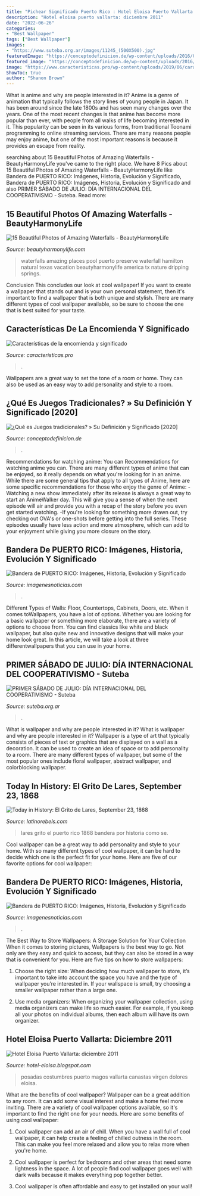 ```yaml
---
title: "Pichear Significado Puerto Rico : Hotel Eloisa Puerto Vallarta: Diciembre 2011"
description: "Hotel eloisa puerto vallarta: diciembre 2011"
date: "2022-06-26"
categories:
- "Best Wallpaper"
tags: ["Best Wallpaper"]
images:
- "https://www.suteba.org.ar/images/11245_(500X500).jpg"
featuredImage: "https://conceptodefinicion.de/wp-content/uploads/2016/05/Juegos_Tradicionales2.jpg"
featured_image: "https://conceptodefinicion.de/wp-content/uploads/2016/05/Juegos_Tradicionales2.jpg"
image: "https://www.caracteristicas.pro/wp-content/uploads/2019/06/caracteristicas-de-la-encomienda-300x177.jpg"
ShowToc: true
author: "Shanon Brown"
---
```



What is anime and why are people interested in it?
Anime is a genre of animation that typically follows the story lines of young people in Japan. It has been around since the late 1800s and has seen many changes over the years. One of the most recent changes is that anime has become more popular than ever, with people from all walks of life becoming interested in it. This popularity can be seen in its various forms, from traditional Toonami programming to online streaming services. There are many reasons people may enjoy anime, but one of the most important reasons is because it provides an escape from reality.

	

		
searching about 15 Beautiful Photos of Amazing Waterfalls - BeautyHarmonyLife you've came to the right place. We have 8 Pics about 15 Beautiful Photos of Amazing Waterfalls - BeautyHarmonyLife like Bandera de PUERTO RICO: Imágenes, Historia, Evolución y Significado, Bandera de PUERTO RICO: Imágenes, Historia, Evolución y Significado and also PRIMER SÁBADO DE JULIO: DÍA INTERNACIONAL DEL COOPERATIVISMO - Suteba. Read more:
		
    
## 15 Beautiful Photos Of Amazing Waterfalls - BeautyHarmonyLife

<img loading=lazy src="http://beautyharmonylife.com/wp-content/uploads/2013/10/tumblr_m4qsmvm3Bn1r7nz3jo1_1280.jpg" onerror="this.onerror=null;this.src='https://tse4.mm.bing.net/th?id=OIP.BJbyTCqILtzdfMmcFoX5cAHaJx&amp;pid=15.1';" alt="15 Beautiful Photos of Amazing Waterfalls - BeautyHarmonyLife">

_Source: beautyharmonylife.com_

>waterfalls amazing places pool puerto preserve waterfall hamilton natural texas vacation beautyharmonylife america tx nature dripping springs. 

	

Conclusion
This concludes our look at cool wallpaper! If you want to create a wallpaper that stands out and is your own personal statement, then it's important to find a wallpaper that is both unique and stylish. There are many different types of cool wallpaper available, so be sure to choose the one that is best suited for your taste.

    
## Características De La Encomienda Y Significado

<img loading=lazy src="https://www.caracteristicas.pro/wp-content/uploads/2019/06/caracteristicas-de-la-encomienda-300x177.jpg" onerror="this.onerror=null;this.src='https://tse4.mm.bing.net/th?id=OIP.qpPc0EwernIlSEzoI61lCgAAAA&amp;pid=15.1';" alt="Características de la encomienda y significado">

_Source: caracteristicas.pro_

>. 

	

Wallpapers are a great way to set the tone of a room or home. They can also be used as an easy way to add personality and style to a room.

    
## ¿Qué Es Juegos Tradicionales? » Su Definición Y Significado [2020]

<img loading=lazy src="https://conceptodefinicion.de/wp-content/uploads/2016/05/Juegos_Tradicionales2.jpg" onerror="this.onerror=null;this.src='https://tse4.mm.bing.net/th?id=OIP.dqd5KZlmrQ2ZWNiDnxCfkQHaEK&amp;pid=15.1';" alt="¿Qué es Juegos tradicionales? » Su Definición y Significado [2020]">

_Source: conceptodefinicion.de_

>. 

	

Recommendations for watching anime: You can
Recommendations for watching anime you can. There are many different types of anime that can be enjoyed, so it really depends on what you're looking for in an anime. While there are some general tips that apply to all types of Anime, here are some specific recommendations for those who enjoy the genre of Anime: 
-Watching a new show immediately after its release is always a great way to start an AnimeWalker day. This will give you a sense of when the next episode will air and provide you with a recap of the story before you even get started watching. 
-If you're looking for something more drawn out, try checking out OVA's or one-shots before getting into the full series. These episodes usually have less action and more atmosphere, which can add to your enjoyment while giving you more closure on the story.

    
## Bandera De PUERTO RICO: Imágenes, Historia, Evolución Y Significado

<img loading=lazy src="https://imagenesnoticias.com/wp-content/uploads/2020/09/BanderaPuertoRico6-700x508.jpeg" onerror="this.onerror=null;this.src='https://tse4.mm.bing.net/th?id=OIP.uX3IP51dhTTNapQ4lIkwOQHaFX&amp;pid=15.1';" alt="Bandera de PUERTO RICO: Imágenes, Historia, Evolución y Significado">

_Source: imagenesnoticias.com_

>. 

	

Different Types of Walls: Floor, Countertops, Cabinets, Doors, etc.
When it comes toWallpapers, you have a lot of options. Whether you are looking for a basic wallpaper or something more elaborate, there are a variety of options to choose from. You can find classics like white and black wallpaper, but also quite new and innovative designs that will make your home look great. In this article, we will take a look at three differentwallpapers that you can use in your home.

    
## PRIMER SÁBADO DE JULIO: DÍA INTERNACIONAL DEL COOPERATIVISMO - Suteba

<img loading=lazy src="https://www.suteba.org.ar/images/11245_(500X500).jpg" onerror="this.onerror=null;this.src='https://tse3.mm.bing.net/th?id=OIP.ALxPYqOLzCcV_Q4K_xW3rwHaER&amp;pid=15.1';" alt="PRIMER SÁBADO DE JULIO: DÍA INTERNACIONAL DEL COOPERATIVISMO - Suteba">

_Source: suteba.org.ar_

>. 

	

What is wallpaper and why are people interested in it?
What is wallpaper and why are people interested in it?
Wallpaper is a type of art that typically consists of pieces of text or graphics that are displayed on a wall as a decoration. It can be used to create an idea of space or to add personality to a room. There are many different types of wallpaper, but some of the most popular ones include floral wallpaper, abstract wallpaper, and colorblocking wallpaper.

    
## Today In History: El Grito De Lares, September 23, 1868

<img loading=lazy src="http://www.latinorebels.com/wp-content/uploads/2013/09/bandera-de-lares.jpg" onerror="this.onerror=null;this.src='https://tse3.mm.bing.net/th?id=OIP.r5vjGjczuhXyqndkx_K3PwHaFN&amp;pid=15.1';" alt="Today in History: El Grito de Lares, September 23, 1868">

_Source: latinorebels.com_

>lares grito el puerto rico 1868 bandera por historia como se. 

	

Cool wallpaper can be a great way to add personality and style to your home. With so many different types of cool wallpaper, it can be hard to decide which one is the perfect fit for your home. Here are five of our favorite options for cool wallpaper: 

    
## Bandera De PUERTO RICO: Imágenes, Historia, Evolución Y Significado

<img loading=lazy src="https://imagenesnoticias.com/wp-content/uploads/2020/09/BanderaPuertoRico26.jpg" onerror="this.onerror=null;this.src='https://tse2.mm.bing.net/th?id=OIP.nP-YI_QW2RfscrjbedMQMAHaFB&amp;pid=15.1';" alt="Bandera de PUERTO RICO: Imágenes, Historia, Evolución y Significado">

_Source: imagenesnoticias.com_

>. 

	

The Best Way to Store Wallpapers: A Storage Solution for Your Collection
When it comes to storing pictures, Wallpapers is the best way to go. Not only are they easy and quick to access, but they can also be stored in a way that is convenient for you. Here are five tips on how to store wallpapers:
1) Choose the right size: When deciding how much wallpaper to store, it’s important to take into account the space you have and the type of wallpaper you’re interested in. If your wallspace is small, try choosing a smaller wallpaper rather than a large one.

2) Use media organizers: When organizing your wallpaper collection, using media organizers can make life so much easier. For example, if you keep all your photos on individual albums, then each album will have its own organizer.

    
## Hotel Eloisa Puerto Vallarta: Diciembre 2011

<img loading=lazy src="http://3.bp.blogspot.com/-EFYS5IQR_mg/TuZQL4EBxAI/AAAAAAAAADI/5QaO4ftVhzw/s1600/posadas.jpg" onerror="this.onerror=null;this.src='https://tse1.mm.bing.net/th?id=OIP.vcejsBreB42iEcPrsXL1LgHaFg&amp;pid=15.1';" alt="Hotel Eloisa Puerto Vallarta: diciembre 2011">

_Source: hotel-eloisa.blogspot.com_

>posadas costumbres puerto magos vallarta canastas virgen dolores eloisa. 

	

What are the benefits of cool wallpaper?
Wallpaper can be a great addition to any room. It can add some visual interest and make a home feel more inviting. There are a variety of cool wallpaper options available, so it's important to find the right one for your needs. Here are some benefits of using cool wallpaper: 
1. Cool wallpaper can add an air of chill. When you have a wall full of cool wallpaper, it can help create a feeling of chilled outness in the room. This can make you feel more relaxed and allow you to relax more when you're home. 

2. Cool wallpaper is perfect for bedrooms and other areas that need some lightness in the space. A lot of people find cool wallpaper goes well with dark walls because it makes everything pop together better. 

3. Cool wallpaper is often affordable and easy to get installed on your wall!

